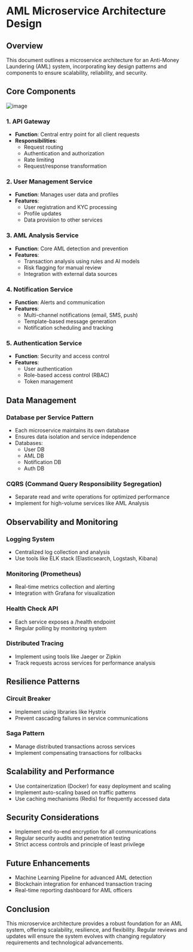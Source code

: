 # AML Microservice Architecture Design

## Overview

This document outlines a microservice architecture for an Anti-Money Laundering (AML) system, incorporating key design patterns and components to ensure scalability, reliability, and security.

## Core Components

![image](https://github.com/user-attachments/assets/a5a9a9e2-bb22-4bb1-bc2c-81257461a6e8)



### 1. API Gateway
- **Function**: Central entry point for all client requests
- **Responsibilities**:
  - Request routing
  - Authentication and authorization
  - Rate limiting
  - Request/response transformation

### 2. User Management Service
- **Function**: Manages user data and profiles
- **Features**:
  - User registration and KYC processing
  - Profile updates
  - Data provision to other services

### 3. AML Analysis Service
- **Function**: Core AML detection and prevention
- **Features**:
  - Transaction analysis using rules and AI models
  - Risk flagging for manual review
  - Integration with external data sources

### 4. Notification Service
- **Function**: Alerts and communication
- **Features**:
  - Multi-channel notifications (email, SMS, push)
  - Template-based message generation
  - Notification scheduling and tracking

### 5. Authentication Service
- **Function**: Security and access control
- **Features**:
  - User authentication
  - Role-based access control (RBAC)
  - Token management

## Data Management

### Database per Service Pattern
- Each microservice maintains its own database
- Ensures data isolation and service independence
- Databases:
  - User DB
  - AML DB
  - Notification DB
  - Auth DB

### CQRS (Command Query Responsibility Segregation)
- Separate read and write operations for optimized performance
- Implement for high-volume services like AML Analysis

## Observability and Monitoring

### Logging System
- Centralized log collection and analysis
- Use tools like ELK stack (Elasticsearch, Logstash, Kibana)

### Monitoring (Prometheus)
- Real-time metrics collection and alerting
- Integration with Grafana for visualization

### Health Check API
- Each service exposes a /health endpoint
- Regular polling by monitoring system

### Distributed Tracing
- Implement using tools like Jaeger or Zipkin
- Track requests across services for performance analysis

## Resilience Patterns

### Circuit Breaker
- Implement using libraries like Hystrix
- Prevent cascading failures in service communications

### Saga Pattern
- Manage distributed transactions across services
- Implement compensating transactions for rollbacks

## Scalability and Performance

- Use containerization (Docker) for easy deployment and scaling
- Implement auto-scaling based on traffic patterns
- Use caching mechanisms (Redis) for frequently accessed data

## Security Considerations

- Implement end-to-end encryption for all communications
- Regular security audits and penetration testing
- Strict access controls and principle of least privilege

## Future Enhancements

- Machine Learning Pipeline for advanced AML detection
- Blockchain integration for enhanced transaction tracing
- Real-time reporting dashboard for AML officers

## Conclusion

This microservice architecture provides a robust foundation for an AML system, offering scalability, resilience, and flexibility. Regular reviews and updates will ensure the system evolves with changing regulatory requirements and technological advancements.


